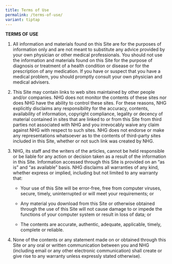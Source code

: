 ```yaml
---
title: Terms of Use
permalink: /terms-of-use/
variant: tiptap
---
```

<p><strong>TERMS OF USE</strong>
</p>
<ol>
<li>
<p>All information and materials found on this Site are for the purposes
of information only and are not meant to substitute any advice provided
by your own physician or other medical professionals. You should not use
the information and materials found on this Site for the purpose of diagnosis
or treatment of a health condition or disease or for the prescription of
any medication. If you have or suspect that you have a medical problem,
you should promptly consult your own physician and medical advisers.</p>
</li>
<li>
<p>This Site may contain links to web sites maintained by other people and/or
companies. NHG does not monitor the contents of these sites nor does NHG
have the ability to control these sites. For these reasons, NHG explicitly
disclaims any responsibility for the accuracy, contents, availability of
information, copyright compliance, legality or decency of material contained
in sites that are linked to or from this Site from third parties not associated
with NHG and you irrevocably waive any claim against NHG with respect to
such sites. NHG does not endorse or make any representations whatsoever
as to the contents of third-party sites included in this Site, whether
or not such link was created by NHG.</p>
</li>
<li>
<p>NHG, its staff and the writers of the articles, cannot be held responsible
or be liable for any action or decision taken as a result of the information
in this Site. Information accessed through this Site is provided on an
“as is” and “as available” basis. NHG disclaims all warranties of any kind,
whether express or implied, including but not limited to any warranty that:</p>
<ul>
<li>
<p>Your use of this Site will be error-free, free from computer viruses,
secure, timely, uninterrupted or will meet your requirements; or</p>
</li>
<li>
<p>Any material you download from this Site or otherwise obtained through
the use of this Site will not cause damage to or impede the functions of
your computer system or result in loss of data; or</p>
</li>
<li>
<p>The contents are accurate, authentic, adequate, applicable, timely, complete
or reliable.</p>
</li>
</ul>
</li>
<li>
<p>None of the contents or any statement made on or obtained through this
Site or any oral or written communication between you and NHG (including
email or any other electronic communication) shall create or give rise
to any warranty unless expressly stated otherwise).</p>
</li>
</ol>
<p></p>
<p></p>
<p></p>